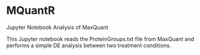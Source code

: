 # MQuantR
Jupyter Notebook Analysis of MaxQuant

This Jupyter notebook reads the ProteinGroups.txt file from MaxQuant and performs a simple DE analysis between two treatment conditions.
